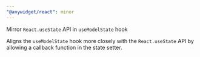 ```yaml
---
"@anywidget/react": minor
---
```


Mirror `React.useState` API in `useModelState` hook

Aligns the `useModelState` hook more closely with the `React.useState` API by allowing a callback function in the state setter.
